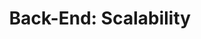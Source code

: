 ---
layout: module
title: "Back-End: Scalability"
type: topic
num: 11
draft: 1
start_date: 2024-12-03
slides:
    - start_date: 2024-12-03
      num: 16
      type: lecture
      title: Scaling an App
      draft: 1
      url: https://docs.google.com/presentation/d/1cyXi_ZKqdMzDDWBOerW02yPTl2K8chkoNI5htzjkciE/edit#slide=id.g29c926bd7b1_0_477
readings:
    - start_date: 2024-12-03
      type: reading
      title: Kubernetes Basics (Tutorial)
      url: https://kubernetes.io/docs/tutorials/kubernetes-basics/

---